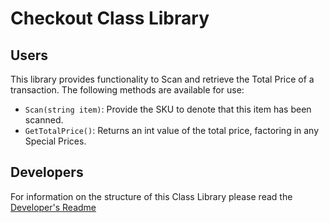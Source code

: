 # Checkout Class Library
## Users
This library provides functionality to Scan and retrieve the Total Price of a transaction. The following methods are available for use:
- `Scan(string item)`: Provide the SKU to denote that this item has been scanned.
- `GetTotalPrice()`: Returns an int value of the total price, factoring in any Special Prices.

## Developers
For information on the structure of this Class Library please read the [Developer's Readme](Developers.md)